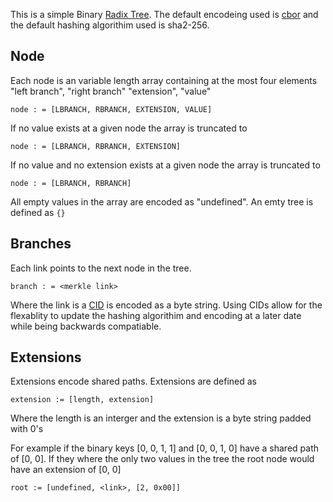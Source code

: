 This is a simple Binary [Radix Tree](https://ipfs.io/ipns/QmdJiuMWp2FxyaerfLrtdLF6Nr1EWpL7dPAxA9oKSPYYgV/wiki/Radix_tree.html). 
The default encodeing used is [cbor](http://cbor.io/) and the default hashing
algorithim used is sha2-256.


## Node
Each node is an variable length array containing at the most four elements 
"left branch", "right branch" "extension", "value"

```
node : = [LBRANCH, RBRANCH, EXTENSION, VALUE]
```

If no value exists at a given node the array is truncated to

```
node : = [LBRANCH, RBRANCH, EXTENSION]
```

If no value and no extension exists at a given node the array is truncated to

```
node : = [LBRANCH, RBRANCH]
```

All empty values in the array are encoded as "undefined".
An emty tree is defined as `{}`

## Branches

Each link points to the next node in the tree.
```
branch : = <merkle link>
```
Where the link is a [CID](https://github.com/ipld/cid) is encoded as a byte string.
Using CIDs allow for the flexablity to update the hashing algorithim and encoding
at a later date while being backwards compatiable.

## Extensions
Extensions encode shared paths. Extensions are defined as
```
extension := [length, extension]

```
Where the length is an interger and the extension is a byte string padded with
0's

For example if the binary keys [0, 0, 1, 1] and
[0, 0, 1, 0] have a shared path of [0, 0]. If they where the only two values in 
the tree the root node would have an extension of [0, 0]

```
root := [undefined, <link>, [2, 0x00]]
```


